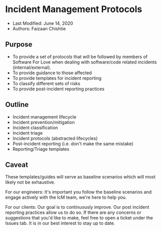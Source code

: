 # Incident Management Protocols

* Last Modified: June 14, 2020
* Authors: Faizaan Chishtie

## Purpose

* To provide a set of protocols that will be followed by members of Software For Love when dealing with software/code related incidents (internal/external).
* To provide guidance to those affected
* To provide templates for incident reporting
* To classify different sets of risks
* To provide post-incident reporting practices

## Outline

* Incident management lifecycle
* Incident prevention/mitigation
* Incident classification
* Incident triage
* Incident protocols (abstracted lifecycles)
* Post-incident reporting (i.e. don't make the same mistake)
* Reporting/Triage templates

## Caveat

These templates/guides will serve as baseline scenarios which will most likely not be exhaustive.

For our engineers: It's important you follow the baseline scenarios and engage actively with the IcM team, we're here to help you.

For our clients: Our goal is to continuously improve. Our post incident reporting practices allow us to do so. 
If there are any concerns or suggestions that you'd like to make, feel free to open a ticket under the Issues tab. It is in our best interest to stay up to date.

